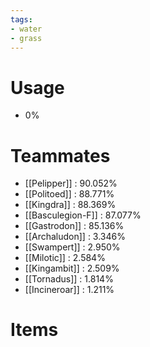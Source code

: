 ```yaml
---
tags:
- water
- grass
---
```

# Usage
- 0%
# Teammates
- [[Pelipper]] : 90.052%
- [[Politoed]] : 88.771%
- [[Kingdra]] : 88.369%
- [[Basculegion-F]] : 87.077%
- [[Gastrodon]] : 85.136%
- [[Archaludon]] : 3.346%
- [[Swampert]] : 2.950%
- [[Milotic]] : 2.584%
- [[Kingambit]] : 2.509%
- [[Tornadus]] : 1.814%
- [[Incineroar]] : 1.211%
# Items